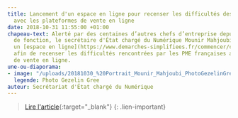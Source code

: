 ```yaml
---
title: Lancement d'un espace en ligne pour recenser les difficultés des TPE et PME
  avec les plateformes de vente en ligne
date: 2018-10-31 11:55:00 +01:00
chapeau-text: Alerté par des centaines d’autres chefs d’entreprise depuis sa prise
  de fonction, le secrétaire d'État chargé du Numérique Mounir Mahjoubi lance aujourd’hui
  un [espace en ligne](https://www.demarches-simplifiees.fr/commencer/consultation-plateformes)
  afin de recenser les difficultés rencontrées par les PME françaises avec les plateformes
  de vente en ligne.
une-ou-diaporama:
- image: "/uploads/20181030_%20Portrait_Mounir_Mahjoubi_PhotoGezelinGree_15_recadree.jpg"
  legende: Photo Gezelin Gree
auteur: Secrétariat d'État chargé du Numérique
---
```


> [Lire l'article](https://secretariat-etat.numerique.gouv.fr/confiance-numerique/mounir-mahjoubi-tpe-pme-francaises-difficult%C3%A9s-vente-ligne-signalement){:target="_blank"}
{: .lien-important}
